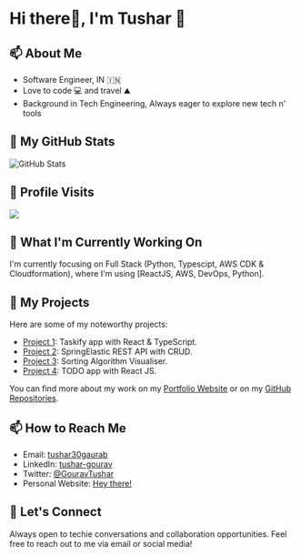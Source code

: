 <!-- 
### Hi there 👋

**tushar30gaurab/tushar30gaurab** is a ✨ _special_ ✨ repository because its `README.md` (this file) appears on your GitHub profile.

Here are some ideas to get you started:

- 🔭 I’m currently working on ...
- 🌱 I’m currently learning ...
- 👯 I’m looking to collaborate on ...
- 🤔 I’m looking for help with ...
- 💬 Ask me about ...
- 📫 How to reach me: ...
- 😄 Pronouns: ...
- ⚡ Fun fact: ...

-->

  # Hi there👋, I'm Tushar 🙂

## 📫 About Me

- Software Engineer, IN 🇮🇳
- Love to code 💻 and travel ⛰️
- Background in Tech Engineering, Always eager to explore new tech n' tools

## 🔭 My GitHub Stats

![GitHub Stats](https://github-readme-stats.vercel.app/api?username=tushar30gaurab&show_icons=true&theme=dark)

## 🤩 Profile Visits
![](https://komarev.com/ghpvc/?username=tushar30gaurab)

## 🌱 What I'm Currently Working On

I'm currently focusing on Full Stack (Python, Typescipt, AWS CDK & Cloudformation), where I'm using [ReactJS, AWS, DevOps, Python].

## 🚀 My Projects

Here are some of my noteworthy projects:

- [Project 1](https://todo-app-cp-fff89.web.app/): Taskify app with React & TypeScript.
- [Project 2](https://github.com/tushar30gaurab/spring-boot-elasticsearch-project): SpringElastic REST API with CRUD.
- [Project 3](https://webapp-sorting-visualiser.netlify.app/): Sorting Algorithm Visualiser.
- [Project 4](https://todo-app-cp-fff89.web.app/): TODO app with React JS.

You can find more about my work on my [Portfolio Website](link-to-portfolio) or on my [GitHub Repositories](https://github.com/YourUsername?tab=repositories).

## 📫 How to Reach Me

- Email: [tushar30gaurab](mailto:tushar30gaurab@gmail.com)
- LinkedIn: [tushar-gourav](https://www.linkedin.com/in/tushar-gourav)
- Twitter: [@GouravTushar](https://twitter.com/GouravTushar)
- Personal Website: [Hey there!](https://tushar30gaurab.github.io/hey_portfolio/)

## 💬 Let's Connect

Always open to techie conversations and collaboration opportunities. Feel free to reach out to me via email or social media!


<!-- Optional: Add badges, gif, or any additional information you'd like to showcase -->

